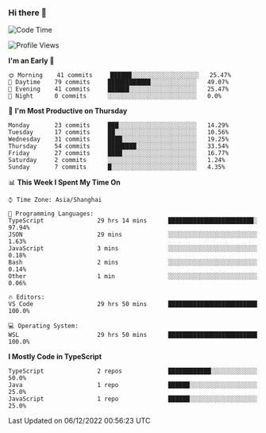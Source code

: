 ### Hi there 👋

<!--
**waynelwz/waynelwz** is a ✨ _special_ ✨ repository because its `README.md` (this file) appears on your GitHub profile.

Here are some ideas to get you started:

- 🔭 I’m currently working on ...
- 🌱 I’m currently learning ...
- 👯 I’m looking to collaborate on ...
- 🤔 I’m looking for help with ...
- 💬 Ask me about ...
- 📫 How to reach me: ...
- 😄 Pronouns: ...
- ⚡ Fun fact: ...
-->

<!--START_SECTION:waka-->
![Code Time](http://img.shields.io/badge/Code%20Time-780%20hrs%2058%20mins-blue)

![Profile Views](http://img.shields.io/badge/Profile%20Views-0-blue)

**I'm an Early 🐤** 

```text
🌞 Morning    41 commits     ██████░░░░░░░░░░░░░░░░░░░   25.47% 
🌆 Daytime    79 commits     ████████████░░░░░░░░░░░░░   49.07% 
🌃 Evening    41 commits     ██████░░░░░░░░░░░░░░░░░░░   25.47% 
🌙 Night      0 commits      ░░░░░░░░░░░░░░░░░░░░░░░░░   0.0%

```
📅 **I'm Most Productive on Thursday** 

```text
Monday       23 commits     ███░░░░░░░░░░░░░░░░░░░░░░   14.29% 
Tuesday      17 commits     ██░░░░░░░░░░░░░░░░░░░░░░░   10.56% 
Wednesday    31 commits     ████░░░░░░░░░░░░░░░░░░░░░   19.25% 
Thursday     54 commits     ████████░░░░░░░░░░░░░░░░░   33.54% 
Friday       27 commits     ████░░░░░░░░░░░░░░░░░░░░░   16.77% 
Saturday     2 commits      ░░░░░░░░░░░░░░░░░░░░░░░░░   1.24% 
Sunday       7 commits      █░░░░░░░░░░░░░░░░░░░░░░░░   4.35%

```


📊 **This Week I Spent My Time On** 

```text
⌚︎ Time Zone: Asia/Shanghai

💬 Programming Languages: 
TypeScript               29 hrs 14 mins      ████████████████████████░   97.94% 
JSON                     29 mins             ░░░░░░░░░░░░░░░░░░░░░░░░░   1.63% 
JavaScript               3 mins              ░░░░░░░░░░░░░░░░░░░░░░░░░   0.18% 
Bash                     2 mins              ░░░░░░░░░░░░░░░░░░░░░░░░░   0.14% 
Other                    1 min               ░░░░░░░░░░░░░░░░░░░░░░░░░   0.06%

🔥 Editors: 
VS Code                  29 hrs 50 mins      █████████████████████████   100.0%

💻 Operating System: 
WSL                      29 hrs 50 mins      █████████████████████████   100.0%

```

**I Mostly Code in TypeScript** 

```text
TypeScript               2 repos             ████████████░░░░░░░░░░░░░   50.0% 
Java                     1 repo              ██████░░░░░░░░░░░░░░░░░░░   25.0% 
JavaScript               1 repo              ██████░░░░░░░░░░░░░░░░░░░   25.0%

```



 Last Updated on 06/12/2022 00:56:23 UTC
<!--END_SECTION:waka-->
